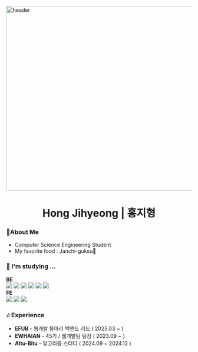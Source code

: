 
<img width="1500" height="500" alt="header" src="https://github.com/user-attachments/assets/06fb4a82-1b0e-4c64-b01c-b09180be7a76" />
<div align="center">
  <h1>Hong Jihyeong | 홍지형</h1>
</div>
<h3> 🌳About Me</h3>
<ul>
  <li>Computer Science Engineering Student</li>
  <li>My favorite food : Janchi-guksu🍜</li>
</ul>
<h3> 🏫 I'm studying ...</h3>
<strong>BE</strong>
<div></id><img src="https://img.shields.io/badge/Spring Boot-6DB33F?style=flat-square&logo=SpringBoot&logoColor=white"/> <img src="https://img.shields.io/badge/MySQL-4479A1?style=flat-square&logo=MySQL&logoColor=white"/>
 <img src="https://img.shields.io/badge/Node.js-5FA04E?style=flat-square&logo=Node.js&logoColor=white"/>  <img src="https://img.shields.io/badge/MongoDB-47A248?style=flat-square&logo=MongoDB&logoColor=white"/> <img src="https://img.shields.io/badge/Redis-DC382D?style=flat-square&logo=Redis&logoColor=white"> <img src="https://img.shields.io/badge/jenkins-%232C5263.svg?style=flat-square&logo=jenkins&logoColor=white"/>
</div>
<strong>FE</strong>
<div><img src="https://img.shields.io/badge/JavaScript-F7DF1E?style=flat-square&logo=JavaScript&logoColor=white"/>  <img src="https://img.shields.io/badge/React-61DAFB?style=flat-square&logo=React&logoColor=white"/> <img src="https://img.shields.io/badge/Typescript-3178C6?style=flat-square&logo=Typescript&logoColor=white"/>
</div>
<h3>🎶 Experience</h3>
<ul>
  <li><strong>EFUB</strong> - 웹개발 동아리 백엔드 리드 ( 2025.03 ~ ) </li>
  <li><strong>EWHAIAN</strong> - 45기 / 웹개발팀 팀장 ( 2023.09 ~ ) </li>
  <li><strong>Altu-Bitu</strong> - 알고리즘 스터디 ( 2024.09 ~ 2024.12 ) </li>
</ul>
<!--<h3>Certificate</h3> sqld, toeic speaking AL
<h3>ETC</h3>
<img src="https://github-readme-stats.vercel.app/api/top-langs/?username=topograp2&layout=compact&theme=transparent"/>-->
